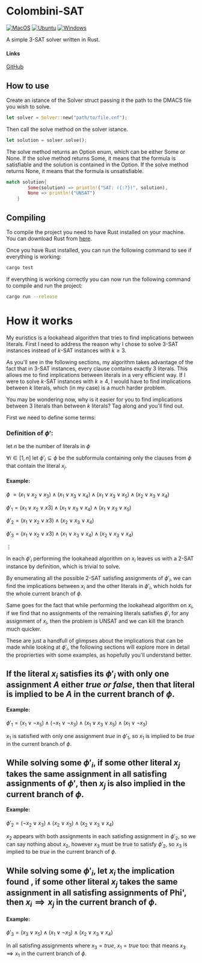 # Colombini-SAT
[![MacOS](https://github.com/Lorenzinco23/colombiniSAT/actions/workflows/macos.yml/badge.svg)](https://github.com/Lorenzinco23/colombiniSAT/actions/workflows/macos.yml)
[![Ubuntu](https://github.com/Lorenzinco23/colombiniSAT/actions/workflows/ubuntu.yml/badge.svg)](https://github.com/Lorenzinco23/colombiniSAT/actions/workflows/ubuntu.yml)
[![Windows](https://github.com/Lorenzinco23/colombiniSAT/actions/workflows/rust.yml/badge.svg)](https://github.com/Lorenzinco23/colombiniSAT/actions/workflows/rust.yml)

A simple 3-SAT solver written in Rust.

#### Links
[GitHub](https://github.com/Lorenzinco23/colombiniSAT "GitHub Repository page of the project.")


## How to use
Create an istance of the Solver struct passing it the path to the DMACS file you wish to solve.

```rust
let solver = Solver::new("path/to/file.cnf");
```

Then call the solve method on the solver istance.

```rust
let solution = solver.solve();
```

The solve method returns an Option enum, which can be either Some or None.
If the solve method returns Some, it means that the formula is satisfiable and the solution is contained in the Option.
If the solve method returns None, it means that the formula is unsatisfiable.

```rust
match solution{
        Some(solution) => println!("SAT: ({:?})", solution),
        None => println!("UNSAT")
    }
```

## Compiling
To compile the project you need to have Rust installed on your machine.
You can download Rust from [here](https://www.rust-lang.org/tools/install "Rust download page").

Once you have Rust installed, you can run the following command to see if everything is working:

```bash
cargo test
```

If everything is working correctly you can now run the following command to compile and run the project:

```bash
cargo run --release
```

# How it works
My euristics is a lookahead algorithm that tries to find implications between literals. First I need to address 
the reason why I chose to solve 3-SAT instances instead of $k$-SAT instances with $k \geq 3$.

As you'll see in the following sections, my algorithm takes advantage of the fact that in 3-SAT instances,
every clause contains exactly 3 literals. This allows me to find implications between literals in a very efficient way.
If I were to solve $k$-SAT instances with $k \geq 4$, I would have to find implications between $k$ literals, which (in my case) is a much harder problem.

You may be wondering now, why is it easier for you to find implications between 3 literals than between $k$ literals?
Tag along and you'll find out.

First we need to define some terms:

### Definition of $\phi'$:
let $n$ be the number of literals in $\phi$

$\forall i \in [1, n]$ let $\phi'_i \subseteq \phi$ be the subformula containing only the clauses from $\phi$ that contain the literal $x_i$.



#### Example:



$\phi\ = (x_1 \vee x_2 \vee x_3) \wedge (x_1 \vee x_3 \vee x_4) \wedge (x_1 \vee x_3 \vee x_5) \wedge (x_2 \vee x_3 \vee x_4)$

$\phi'_1 = (x_1 \vee x_2 \vee x3) \wedge (x_1 \vee x_3 \vee x_4) \wedge (x_1 \vee x_3 \vee x_5)$

$\phi'_2 = (x_1 \vee x_2 \vee x3) \wedge (x_2 \vee x_3 \vee x_4)$

$\phi'_3 = (x_1 \vee x_2 \vee x3) \wedge (x_1 \vee x_3 \vee x_4) \wedge (x_2 \vee x_3 \vee x_4)$

$\vdots$

In each $\phi'_i$ performing the lookahead algorithm on $x_i$ leaves us with a 2-SAT instance by definition, which is trivial to solve.

By enumerating all the possible 2-SAT satisfing assignments of $\phi'_i$, we can find the implications between $x_i$ and the other literals in $\phi'_i$, which holds for the whole current branch of $\phi$.

Same goes for the fact that while performing the lookahead algorithm on $x_i$, if we find that no assignments of the remaining literals satisfies $\phi'_i$ for any assignment of $x_i$, then the problem is UNSAT and we can kill the branch much quicker.



These are just a handfull of glimpses about the implications that can be made while looking at $\phi'_i$, the following sections will explore more in detail the proprierties  with some examples, as hopefully you'll understand better.

## If the literal $x_i$ satisfies its $\phi'_i$ with only one assignment $A$ either $true\ or\ false$, then that literal is implied to be $A$ in the current branch of $\phi$.

#### Example:
$\phi'_1 = (x_1 \vee \neg x_5) \wedge (\neg x_1 \vee \neg x_3) \wedge (x_1 \vee x_3 \vee x_5) \wedge (x_1 \vee \neg x_3)$ 


$x_1$ is satisfied with only one assignment $true$ in $\phi'_1$, so $x_1$ is implied to be $true$ in the current branch of $\phi$.

## While solving some $\phi'_i$, if some other literal $x_j$ takes the same assignment in all satisfing assignments of $\phi'$, then $x_j$ is also implied in the current branch of $\phi$.

#### Example:
$\phi'_2 = (\neg x_2 \vee x_3) \wedge (x_2 \vee x_3) \wedge (x_2 \vee x_3 \vee x_4)$


$x_2$ appears with both assignments in each satisfing assignment in $\phi'_2$, so we can say nothing about $x_2$,
however $x_3$ must be true to satisfy $\phi'_2$, so $x_3$ is implied to be $true$ in the current branch of $\phi$.

## While solving some $\phi'_i$, let $x_i$ the implication found , if some other literal $x_j$ takes the same assignment in all satisfing assignments of Phi', then $x_i\implies x_j$ in the current branch of $\phi$.

#### Example:
$\phi'_3 = (x_3 \vee x_5) \wedge (x_1 \vee \neg x_3) \wedge (x_2 \vee x_3 \vee x_4)$


In all satisfing assignments where $x_3 = true$, $x_1 = true$ too: that means $x_3\implies x_1$ in the current branch of $\phi$.

